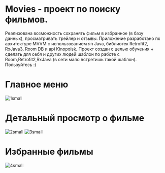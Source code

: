 # Movies - проект по поиску фильмов.
Реализована возможность сохранять фильм в избранное (в базу данных), просматривать трейлер и отзывы.
Приложение разработано по архитектуре MVVM с использованием яп Java, библиотек Retrofit2, RxJava3, Room DB и api Kinopoisk.
Проект создан с целью обучения + сделать для себя и других людей шаблон по работе c Room,Retrofit2,RxJava (в сети мало встретишь такой шаблон).
Пользуйтесь :)

# Главное меню
![1small](https://user-images.githubusercontent.com/79632860/212368434-e9fd3de5-2455-41f5-84a8-61934484ce97.jpg)
# Детальный просмотр о фильме
![2small](https://user-images.githubusercontent.com/79632860/212368593-fffad8f4-9dd0-4fbc-8180-29c3c6e49fa3.jpg)
![3small](https://user-images.githubusercontent.com/79632860/212368600-3f8ff8e3-5c87-43b9-849c-e2c3fd1a84cb.jpg)
# Избранные фильмы
![4small](https://user-images.githubusercontent.com/79632860/212368734-cb16f969-96dd-448f-9827-29d6bcb300fb.jpg)
